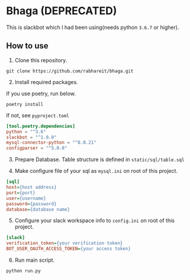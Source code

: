 # Bhaga (DEPRECATED)

This is slackbot which I had been using(needs python `3.6.7` or higher).

## How to use

1. Clone this repository.

```shell
git clone https://github.com/rabhareit/bhaga.git
```

2. Install required packages.

If you use poetry, run below.
```shell
poetry install
```

If not, see `pyproject.toml` 

```toml:pyproject.toml
[tool.poetry.dependencies]
python = "^3.6"
slackbot = "^1.0.0"
mysql-connector-python = "^8.0.21"
configparser = "^5.0.0"
```

3. Prepare Database. Table structure is defined in `static/sql/table.sql`

4. Make configure file of your sql as `mysql.ini` on root of this project.

```mysql.ini
[sql]
host={host address}
port={port}
user={username}
password={password}
database={database name}
```

5. Configure your slack workspace info to `config.ini` on root of this project.

```config.ini
[slack]
verification_token={your verification token}
BOT_USER_OAUTH_ACCESS_TOKEN={your access token}
```

6. Run main script.

```shell
python run.py
```
